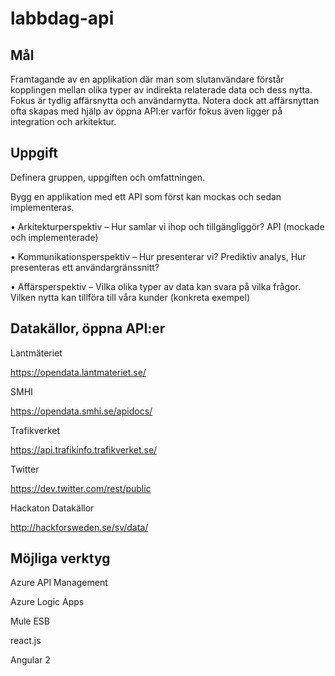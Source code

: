# labbdag-api

## Mål

Framtagande av en applikation där man som slutanvändare förstår kopplingen mellan olika typer av indirekta relaterade data och dess nytta. Fokus är tydlig affärsnytta och användarnytta. Notera dock att affärsnyttan ofta skapas med hjälp av öppna API:er varför fokus även ligger på integration och arkitektur. 	

## Uppgift

Definera gruppen, uppgiften och omfattningen.

Bygg en applikation med ett API som först kan mockas och sedan implementeras.

•	Arkitekturperspektiv – 
Hur samlar vi ihop och tillgängliggör? 
API (mockade och implementerade)

•	Kommunikationsperspektiv – 
Hur presenterar vi? 
Prediktiv analys, 
Hur presenteras ett användargränssnitt? 

•	Affärsperspektiv – 
Vilka olika typer av data kan svara på vilka frågor. 
Vilken nytta kan tillföra till våra kunder (konkreta exempel)

## Datakällor, öppna API:er
Lantmäteriet

https://opendata.lantmateriet.se/


SMHI

https://opendata.smhi.se/apidocs/


Trafikverket

https://api.trafikinfo.trafikverket.se/


Twitter

https://dev.twitter.com/rest/public

Hackaton Datakällor

http://hackforsweden.se/sv/data/

## Möjliga verktyg

Azure API Management 

Azure Logic Apps 

Mule ESB

react.js 

Angular 2
